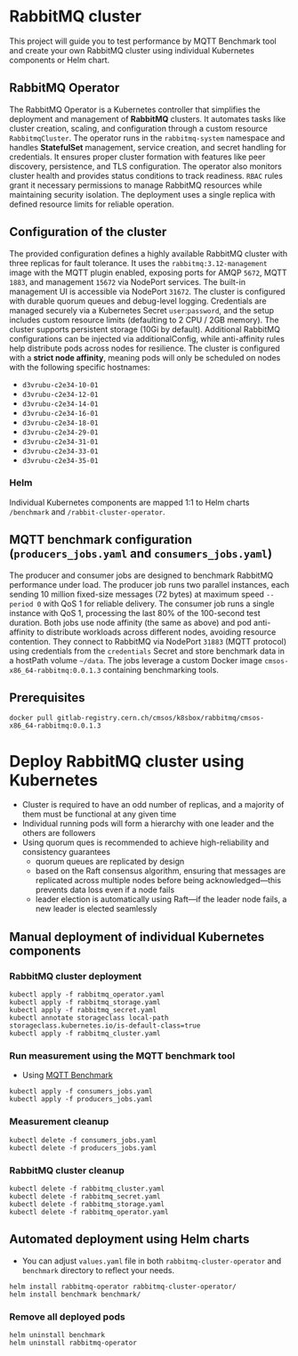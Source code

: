 # RabbitMQ cluster

This project will guide you to test performance by MQTT Benchmark tool and create your own RabbitMQ cluster using
individual Kubernetes components or Helm chart.

## RabbitMQ Operator

The RabbitMQ Operator is a Kubernetes controller that simplifies the deployment and management of **RabbitMQ** clusters.
It automates tasks like cluster creation, scaling, and configuration through a custom resource `RabbitmqCluster`. The
operator runs in the `rabbitmq-system` namespace and handles **StatefulSet** management, service creation, and secret
handling for credentials. It ensures proper cluster formation with features like peer discovery, persistence, and TLS
configuration. The operator also monitors cluster health and provides status conditions to track readiness. `RBAC` rules
grant it necessary permissions to manage RabbitMQ resources while maintaining security isolation. The deployment uses a
single replica with defined resource limits for reliable operation.

## Configuration of the cluster

The provided configuration defines a highly available RabbitMQ cluster with three replicas for fault tolerance. It uses
the `rabbitmq:3.12-management` image with the MQTT plugin enabled, exposing ports for AMQP `5672`, MQTT `1883`, and
management `15672` via NodePort services. The built-in management UI is accessible via NodePort `31672`. The cluster is
configured with durable quorum queues and debug-level logging. Credentials are managed securely via a Kubernetes Secret
`user`:`password`, and the setup includes custom resource limits (defaulting to 2 CPU / 2GB memory). The cluster
supports persistent storage (10Gi by default). Additional RabbitMQ configurations can be injected via additionalConfig,
while anti-affinity rules help distribute pods across nodes for resilience. The cluster is configured with a **strict
node affinity**, meaning pods will only be scheduled on nodes with the following specific hostnames:

* `d3vrubu-c2e34-10-01`
* `d3vrubu-c2e34-12-01`
* `d3vrubu-c2e34-14-01`
* `d3vrubu-c2e34-16-01`
* `d3vrubu-c2e34-18-01`
* `d3vrubu-c2e34-29-01`
* `d3vrubu-c2e34-31-01`
* `d3vrubu-c2e34-33-01`
* `d3vrubu-c2e34-35-01`

### Helm

Individual Kubernetes components are mapped 1:1 to Helm charts `/benchmark` and `/rabbit-cluster-operator`.

## MQTT benchmark configuration (`producers_jobs.yaml` and `consumers_jobs.yaml`)

The producer and consumer jobs are designed to benchmark RabbitMQ performance under load. The producer job runs two
parallel instances, each sending 10 million fixed-size messages (72 bytes) at maximum speed `--period 0` with QoS 1 for
reliable delivery. The consumer job runs a single instance with QoS 1, processing the last 80% of the 100-second test
duration. Both jobs use node affinity (the same as above) and pod anti-affinity to distribute workloads across different
nodes, avoiding resource contention. They connect to RabbitMQ via NodePort `31883` (MQTT protocol) using credentials
from the `credentials` Secret and store benchmark data in a hostPath volume `~/data`. The jobs leverage a custom Docker
image `cmsos-x86_64-rabbitmq:0.0.1.3` containing benchmarking tools.

## Prerequisites

```shell
docker pull gitlab-registry.cern.ch/cmsos/k8sbox/rabbitmq/cmsos-x86_64-rabbitmq:0.0.1.3
```

# Deploy RabbitMQ cluster using Kubernetes

- Cluster is required to have an odd number of replicas, and a majority of them must be functional at any given time
- Individual running pods will form a hierarchy with one leader and the others are followers
- Using quorum ques is recommended to achieve high-reliability and consistency guarantees
    - quorum queues are replicated by design
    - based on the Raft consensus algorithm, ensuring that messages are replicated across multiple nodes before being
      acknowledged—this prevents data loss even if a node fails
    - leader election is automatically using Raft—if the leader node fails, a new leader is elected seamlessly

## Manual deployment of individual Kubernetes components

### RabbitMQ cluster deployment

```shell
kubectl apply -f rabbitmq_operator.yaml
kubectl apply -f rabbitmq_storage.yaml
kubectl apply -f rabbitmq_secret.yaml
kubectl annotate storageclass local-path storageclass.kubernetes.io/is-default-class=true
kubectl apply -f rabbitmq_cluster.yaml
```

### Run measurement using the MQTT benchmark tool

- Using [MQTT Benchmark](https://github.com/danyk20/MQTT_Benchmark)

```shell
kubectl apply -f consumers_jobs.yaml
kubectl apply -f producers_jobs.yaml
```

### Measurement cleanup

```shell
kubectl delete -f consumers_jobs.yaml
kubectl delete -f producers_jobs.yaml
```

### RabbitMQ cluster cleanup

```shell
kubectl delete -f rabbitmq_cluster.yaml
kubectl delete -f rabbitmq_secret.yaml
kubectl delete -f rabbitmq_storage.yaml
kubectl delete -f rabbitmq_operator.yaml
```

## Automated deployment using Helm charts

- You can adjust `values.yaml` file in both `rabbitmq-cluster-operator` and `benchmark` directory to reflect your needs.

```shell
helm install rabbitmq-operator rabbitmq-cluster-operator/
helm install benchmark benchmark/
```

### Remove all deployed pods

```shell
helm uninstall benchmark 
helm uninstall rabbitmq-operator
```